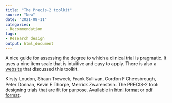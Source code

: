 ```yaml
---
title: "The Precis-2 toolkit"
source: "New"
date: "2021-08-11"
categories:
- Recommendation
tags:
- Research design
output: html_document
---
```


A nice guide for assessing the degree to which a clinical trial is pragmatic. It uses a nine item scale that is intuitive and easy to apply. There is also a [website][lou1] that discussed this toolkit.

<!--more-->

Kirsty Loudon, Shaun Treweek, Frank Sullivan, Gordon F Cheesbrough, Peter Donnan, Kevin E Thorpe, Merrick Zwarenstein. The PRECIS-2 tool: designing trials that are fit for purpose. Available in [html format][lou2] or [pdf format][lou3].

[lou1]: https://www.precis-2.org/Help/Documentation/ToolkitDownload
[lou2]: https://www.bmj.com/content/350/bmj.h2147
[lou3]: https://www.bmj.com/content/350/bmj.h2147.full.pdf
